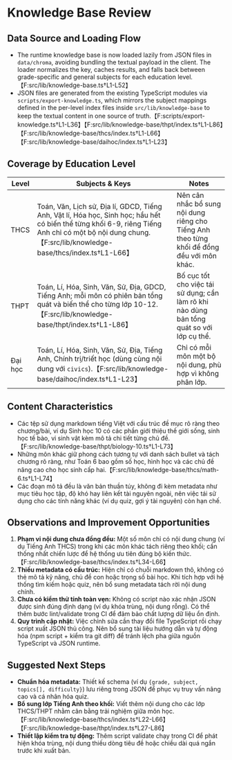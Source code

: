 # Knowledge Base Review

## Data Source and Loading Flow
- The runtime knowledge base is now loaded lazily from JSON files in `data/chroma`, avoiding bundling the textual payload in the client. The loader normalizes the key, caches results, and falls back between grade-specific and general subjects for each education level.【F:src/lib/knowledge-base.ts†L1-L52】
- JSON files are generated from the existing TypeScript modules via `scripts/export-knowledge.ts`, which mirrors the subject mappings defined in the per-level index files inside `src/lib/knowledge-base` to keep the textual content in one source of truth.【F:scripts/export-knowledge.ts†L1-L36】【F:src/lib/knowledge-base/thpt/index.ts†L1-L86】【F:src/lib/knowledge-base/thcs/index.ts†L1-L66】【F:src/lib/knowledge-base/daihoc/index.ts†L1-L23】

## Coverage by Education Level
| Level | Subjects & Keys | Notes |
| --- | --- | --- |
| THCS | Toán, Văn, Lịch sử, Địa lí, GDCD, Tiếng Anh, Vật lí, Hóa học, Sinh học; hầu hết có biến thể từng khối 6-9, riêng Tiếng Anh chỉ có một bộ nội dung chung.【F:src/lib/knowledge-base/thcs/index.ts†L1-L66】 | Nên cân nhắc bổ sung nội dung riêng cho Tiếng Anh theo từng khối để đồng đều với môn khác. |
| THPT | Toán, Lí, Hóa, Sinh, Văn, Sử, Địa, GDCD, Tiếng Anh; mỗi môn có phiên bản tổng quát và biến thể cho từng lớp 10-12.【F:src/lib/knowledge-base/thpt/index.ts†L1-L86】 | Bố cục tốt cho việc tái sử dụng; cần làm rõ khi nào dùng bản tổng quát so với lớp cụ thể. |
| Đại học | Toán, Lí, Hóa, Sinh, Văn, Sử, Địa, Tiếng Anh, Chính trị/triết học (dùng cùng nội dung với `civics`).【F:src/lib/knowledge-base/daihoc/index.ts†L1-L23】 | Chỉ có mỗi môn một bộ nội dung, phù hợp vì không phân lớp. |

## Content Characteristics
- Các tệp sử dụng markdown tiếng Việt với cấu trúc đề mục rõ ràng theo chương/bài, ví dụ Sinh học 10 có các phần giới thiệu thế giới sống, sinh học tế bào, vi sinh vật kèm mô tả chi tiết từng chủ đề.【F:src/lib/knowledge-base/thpt/biology-10.ts†L1-L73】
- Những môn khác giữ phong cách tương tự với danh sách bullet và tách chương rõ ràng, như Toán 6 bao gồm số học, hình học và các chủ đề nâng cao cho học sinh cấp hai.【F:src/lib/knowledge-base/thcs/math-6.ts†L1-L74】
- Các đoạn mô tả đều là văn bản thuần túy, không đi kèm metadata như mục tiêu học tập, độ khó hay liên kết tài nguyên ngoài, nên việc tái sử dụng cho các tính năng khác (ví dụ quiz, gợi ý tài nguyên) còn hạn chế.

## Observations and Improvement Opportunities
1. **Phạm vi nội dung chưa đồng đều:** Một số môn chỉ có nội dung chung (ví dụ Tiếng Anh THCS) trong khi các môn khác tách riêng theo khối; cần thống nhất chiến lược để hệ thống ưu tiên đúng bộ kiến thức.【F:src/lib/knowledge-base/thcs/index.ts†L34-L66】
2. **Thiếu metadata có cấu trúc:** Hiện chỉ có chuỗi markdown thô, không có thẻ mô tả kỹ năng, chủ đề con hoặc trọng số bài học. Khi tích hợp với hệ thống tìm kiếm hoặc quiz, nên bổ sung metadata tách rời nội dung chính.
3. **Chưa có kiểm thử tính toàn vẹn:** Không có script nào xác nhận JSON được sinh đúng định dạng (ví dụ khóa trùng, nội dung rỗng). Có thể thêm bước lint/validate trong CI để đảm bảo chất lượng dữ liệu ổn định.
4. **Quy trình cập nhật:** Việc chỉnh sửa cần thay đổi file TypeScript rồi chạy script xuất JSON thủ công. Nên bổ sung tài liệu hướng dẫn và tự động hóa (npm script + kiểm tra git diff) để tránh lệch pha giữa nguồn TypeScript và JSON runtime.

## Suggested Next Steps
- **Chuẩn hóa metadata:** Thiết kế schema (ví dụ `{grade, subject, topics[], difficulty}`) lưu riêng trong JSON để phục vụ truy vấn nâng cao và cá nhân hóa quiz.
- **Bổ sung lớp Tiếng Anh theo khối:** Viết thêm nội dung cho các lớp THCS/THPT nhằm cân bằng trải nghiệm giữa môn học.【F:src/lib/knowledge-base/thcs/index.ts†L22-L66】【F:src/lib/knowledge-base/thpt/index.ts†L27-L86】
- **Thiết lập kiểm tra tự động:** Thêm script validate chạy trong CI để phát hiện khóa trùng, nội dung thiếu dòng tiêu đề hoặc chiều dài quá ngắn trước khi xuất bản.
